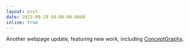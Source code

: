 ```yaml
---
layout: post
date: 2023-09-28 04:00:00-0400
inline: true
---
```


Another webpage update, featuring new work, including [ConceptGraphs](https://concept-graphs.github.io).
